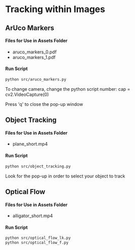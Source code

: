 # Tracking within Images

## ArUco Markers

#### Files for Use in Assets Folder
- aruco_markers_0.pdf
- aruco_markers_1.pdf

#### Run Script
```bash
python src/aruco_markers.py
```

To change camera, change the python script number:
cap = cv2.VideoCapture(0)

Press 'q' to close the pop-up window


## Object Tracking

#### Files for Use in Assets Folder
- plane_short.mp4


#### Run Script
```bash
python src/object_tracking.py
```

Look for the pop-up in order to select your object to track


## Optical Flow

#### Files for Use in Assets Folder
- alligator_short.mp4

#### Run Script
```bash
python src/optical_flow_lk.py
python src/optical_flow_f.py
```